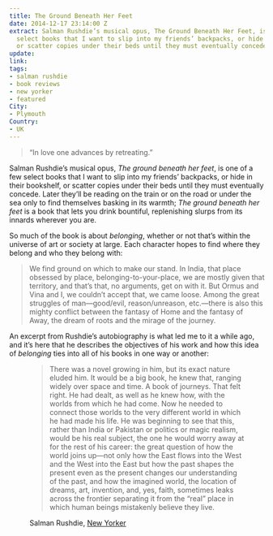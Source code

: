 ```yaml
---
title: The Ground Beneath Her Feet
date: 2014-12-17 23:14:00 Z
extract: Salman Rushdie’s musical opus, The Ground Beneath Her Feet, is one of a few
  select books that I want to slip into my friends’ backpacks, or hide in their bookshelf,
  or scatter copies under their beds until they must eventually concede.
update: 
link: 
tags:
- salman rushdie
- book reviews
- new yorker
- featured
City:
- Plymouth
Country:
- UK
---
```


> “In love one advances by retreating.”

Salman Rushdie’s musical opus, *The ground beneath her feet*, is one of a few select books that I want to slip into my friends’ backpacks, or hide in their bookshelf, or scatter copies under their beds until they must eventually concede. Later they’ll be reading on the train or on the road or under the sea only to find themselves basking in its warmth; *The ground beneath her feet* is a book that lets you drink bountiful, replenishing slurps from its innards wherever you are.

So much of the book is about *belonging*, whether or not that’s within the universe of art or society at large. Each character hopes to find where they belong and who they belong with: 

> We find ground on which to make our stand. In India, that place obsessed by place, belonging-to-your-place, we are mostly given that territory, and that’s that, no arguments, get on with it. But Ormus and Vina and I, we couldn’t accept that, we came loose. Among the great struggles of man—good/evil, reason/unreason, etc.—there is also this mighty conflict between the fantasy of Home and the fantasy of Away, the dream of roots and the mirage of the journey.

An excerpt from Rushdie’s autobiography is what led me to it a while ago, and it’s here that he describes the objectives of his work and how this idea of *belonging* ties into all of his books in one way or another: 

<figure>
    <blockquote>
    <p>There was a novel growing in him, but its exact nature eluded him. It would be a big book, he knew that, ranging widely over space and time. A book of journeys. That felt right. He had dealt, as well as he knew how, with the worlds from which he had come. Now he needed to connect those worlds to the very different world in which he had made his life. He was beginning to see that this, rather than India or Pakistan or politics or magic realism, would be his real subject, the one he would worry away at for the rest of his career: the great question of how the world joins up—not only how the East flows into the West and the West into the East but how the past shapes the present even as the present changes our understanding of the past, and how the imagined world, the location of dreams, art, invention, and, yes, faith, sometimes leaks across the frontier separating it from the “real” place in which human beings mistakenly believe they live. </p>
    </blockquote>
    <figcaption class="cite">
        <p>Salman Rushdie, <a href="http://www.newyorker.com/reporting/2012/09/17/120917fa_fact_rushdie?currentPage=all">New Yorker</a></p>
    </figcaption>
</figure>
